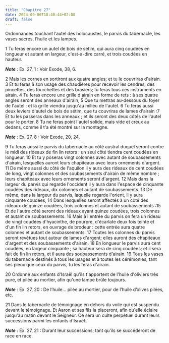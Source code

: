 ```yaml
---
title: "Chapitre 27"
date: 2024-09-06T18:40:44+02:00
draft: false
---
```



Ordonnances touchant l’autel des holocaustes, le parvis du tabernacle, les vases sacrés, l’huile et les lampes.


1 Tu feras encore un autel de bois de sétim, qui aura cinq coudées en longueur et autant en largeur, c'est-à-dire carré, et trois coudées en hauteur.

***Note*** :  Ex. 27, 1 : Voir Exode, 38, 6.

2 Mais les cornes en sortiront aux quatre angles; et tu le couvriras d'airain. 3 Et tu feras à son usage des chaudières pour recevoir les cendres, des pincettes, des fourchettes et des brasiers; tu feras tous ces instruments en airain. 4 Tu feras encore une grille d'airain en forme de rets : à ses quatre angles seront des anneaux d'airain, 5 Que tu mettras au-dessous du foyer de l'autel : et la grille viendra jusqu'au milieu de l'autel. 6 Tu feras aussi deux leviers d'autel de bois de sétim, que tu couvriras de lames d'airain :7 Et tu les passeras dans les anneaux ; et ils seront des deux côtés de l'autel pour le porter. 8 Tu ne feras point l'autel solide, mais vide et creux au dedans, comme il t'a été montré sur la montagne.

***Note*** :  Ex. 27, 8 : Voir Exode, 20, 24.


9 Tu feras aussi le parvis du tabernacle au côté austral duquel seront contre le midi des rideaux de fin lin retors : un seul côté tiendra cent coudées en longueur. 10 Et tu y poseras vingt colonnes avec autant de soubassements d'airain, lesquelles auront leurs chapiteaux avec leurs ornements d'argent. 11 De même aussi du côté de l'aquilon il y aura des rideaux de cent coudées de long, vingt colonnes et des soubassements d'airain de même nombre ; leurs chapiteaux avec leurs ornements seront d'argent. 12 Mais dans la largeur du parvis qui regarde l'occident il y aura dans l'espace de cinquante coudées des rideaux, dix colonnes et autant de soubassements. 13 De même, dans la largeur du parvis, laquelle regarde l'orient, il y aura cinquante coudées, 14 Dans lesquelles seront affectés à un côté des rideaux de quinze coudées, trois colonnes et autant de soubassements :15 Et de l'autre côté seront des rideaux ayant quinze coudées, trois colonnes et autant de soubassements. 16 Mais à l'entrée du parvis on fera un rideau
de vingt coudées d'hyacinthe, de pourpre, d'écarlate deux fois teinte et d'un fin lin retors, en ouvrage de brodeur : cette entrée aura quatre colonnes et autant de soubassements. 17 Toutes les colonnes du parvis seront revêtues tout autour de lames d'argent; elles auront des chapiteaux d'argent et des soubassements d'airain. 18 En longueur le parvis aura cent coudées, en largeur cinquante ; sa hauteur sera de cinq coudées; et il sera fait de fin lin retors, et il aura des soubassements d'airain. 19 Tous les vases du tabernacle destinés à tous les usages et à toutes les cérémonies, tant ses pieux que ceux du parvis, tu les feras d'airain.


20 Ordonne aux enfants d'Israël qu'ils t'apportent de l'huile d'oliviers très pure, et pilée au mortier, afin qu'une lampe brûle toujours.

***Note*** :  Ex. 27, 20 : De l’huile… pilée au mortier, pour de l’huile d’olives pilées, etc.

21 Dans le tabernacle de témoignage en dehors du voile qui est suspendu devant le témoignage. Et Aaron et ses fils la placeront, afin qu'elle éclaire jusqu'au matin devant le Seigneur. Ce sera un culte perpétuel durant leurs successions parmi les enfants d'Israël.

***Note*** :  Ex. 27, 21 : Durant leur successions; tant qu’ils se succéderont de race en race.


